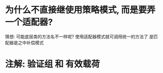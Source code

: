 #  为什么不直接继使用策略模式, 而是要弄一个适配器?
猜想: 可能底层类的方法名不一样呢? 使用适配器模式就可调用统一的方法了
是匹配器是之中补偿模式

# 注解: 验证组 和 有效载荷





